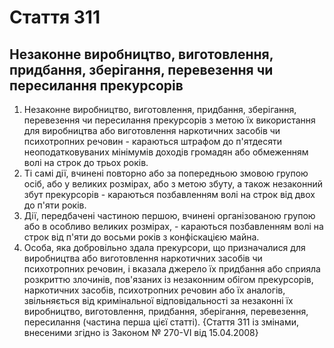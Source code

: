 Cтаття 311
====
Незаконне виробництво, виготовлення, придбання, зберігання, перевезення чи пересилання прекурсорів
----
1. Незаконне виробництво, виготовлення, придбання, зберігання, перевезення чи пересилання прекурсорів з метою їх використання для виробництва або виготовлення наркотичних засобів чи психотропних речовин -
караються штрафом до п'ятдесяти неоподатковуваних мінімумів доходів громадян або обмеженням волі на строк до трьох років.
2. Ті самі дії, вчинені повторно або за попередньою змовою групою осіб, або у великих розмірах, або з метою збуту, а також незаконний збут прекурсорів -
караються позбавленням волі на строк від двох до п'яти років.
3. Дії, передбачені частиною першою, вчинені організованою групою або в особливо великих розмірах, -
караються позбавленням волі на строк від п'яти до восьми років з конфіскацією майна.
4. Особа, яка добровільно здала прекурсори, що призначалися для виробництва або виготовлення наркотичних засобів чи психотропних речовин, і вказала джерело їх придбання або сприяла розкриттю злочинів, пов'язаних із незаконним обігом прекурсорів, наркотичних засобів, психотропних речовин або їх аналогів, звільняється від кримінальної відповідальності за незаконні їх виробництво, виготовлення, придбання, зберігання, перевезення, пересилання (частина перша цієї статті).
{Стаття 311 із змінами, внесеними згідно із Законом № 270-VI від 15.04.2008}
